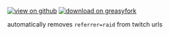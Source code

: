 [![view on github](https://img.shields.io/badge/view%20on%20github-272b33?logo=github)](https://github.com/adrianmgg/userscripts/tree/main/twitch.tv/remove_referrer_raid) [![download on greasyfork](https://img.shields.io/badge/dynamic/json?color=%23900&label=download%20on%20greasyfork&query=total_installs&suffix=%20downloads&url=https%3A%2F%2Fgreasyfork.org%2Fen%2Fscripts%2F409807-twitch-remove-referrer-raid.json)](https://greasyfork.org/en/scripts/409807-twitch-remove-referrer-raid)

automatically removes `referrer=raid` from twitch urls
